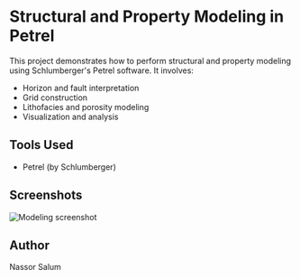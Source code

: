 # Structural and Property Modeling in Petrel

This project demonstrates how to perform structural and property modeling using Schlumberger's Petrel software. It involves:

- Horizon and fault interpretation
- Grid construction
- Lithofacies and porosity modeling
- Visualization and analysis

## Tools Used
- Petrel (by Schlumberger)

## Screenshots
![Modeling screenshot](images/model.png)

## Author
Nassor Salum
